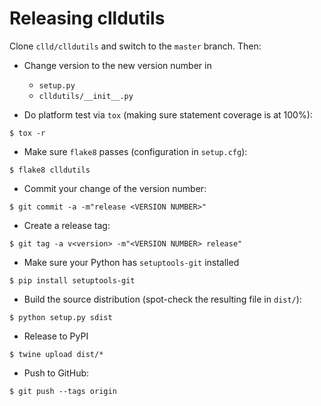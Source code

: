 
Releasing clldutils
===================

Clone ``clld/clldutils`` and switch to the ``master`` branch. Then:

- Change version to the new version number in
  - ``setup.py``
  - ``clldutils/__init__.py``

- Do platform test via ``tox`` (making sure statement coverage is at 100%):
```shell
$ tox -r
```

- Make sure ``flake8`` passes (configuration in ``setup.cfg``):
```shell
$ flake8 clldutils
```
  
- Commit your change of the version number:
```shell
$ git commit -a -m"release <VERSION NUMBER>"
```

- Create a release tag:
```shell
$ git tag -a v<version> -m"<VERSION NUMBER> release"
```

- Make sure your Python has ``setuptools-git`` installed
```shell
$ pip install setuptools-git
```

- Build the source distribution (spot-check the resulting file in ``dist/``):
```shell
$ python setup.py sdist
```

- Release to PyPI
```shell
$ twine upload dist/*
```

- Push to GitHub:
```shell
$ git push --tags origin
```
